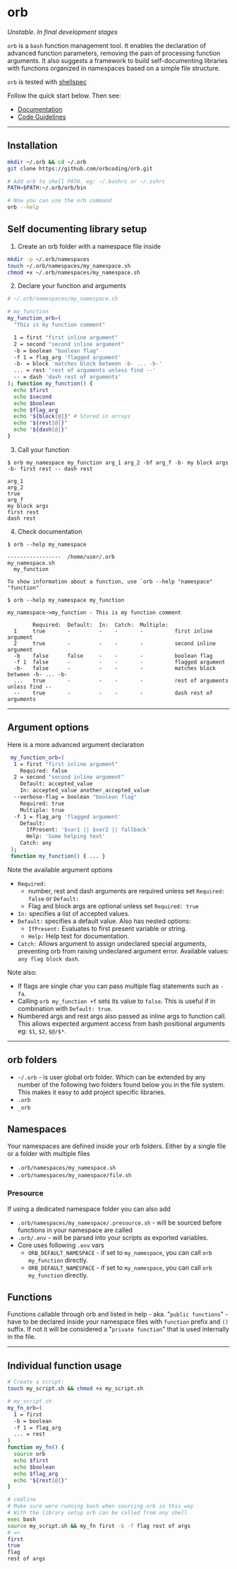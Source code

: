 # orb

*Unstable. In final development stages*

`orb` is a `bash` function management tool. It enables the declaration of advanced function parameters, removing the pain of processing function arguments. It also suggests a framework to build self-documenting libraries with functions organized in namespaces based on a simple file structure.


`orb` is tested with [shellspec](https://github.com/shellspec/shellspec)

Follow the quick start below. Then see:

- [Documentation](https://github.com/orbcoding/orb/DOCUMENTATION.md)
- [Code Guidelines](https://github.com/orbcoding/orb/DOCUMENTATION.md)

---

## Installation
```BASH
mkdir ~/.orb && cd ~/.orb
git clone https://github.com/orbcoding/orb.git

# Add orb to shell PATH. eg: ~/.bashrc or ~/.zshrc
PATH=$PATH:~/.orb/orb/bin

# Now you can use the orb command
orb --help
```

## Self documenting library setup

1. Create an orb folder with a namespace file inside
```BASH
mkdir -p ~/.orb/namespaces
touch ~/.orb/namespaces/my_namespace.sh
chmod +x ~/.orb/namespaces/my_namespace.sh
```

2. Declare your function and arguments

```BASH
# ~/.orb/namespaces/my_namespace.sh

# my_function
my_function_orb=(
  "This is my function comment"

  1 = first "first inline argument"
  2 = second "second inline argument"
  -b = boolean "boolean flag"
  -f 1 = flag_arg 'flagged argument'
  -b- = block 'matches block between -b- ... -b-'
  ... = rest 'rest of arguments unless find --'
  -- = dash 'dash rest of arguments'
); function my_function() {
  echo $first
  echo $second
  echo $boolean
  echo $flag_arg
  echo "${block[@]}" # Stored in arrays
  echo "${rest[@]}"
  echo "${dash[@]}"
}
```

3. Call your function
```
$ orb my_namespace my_function arg_1 arg_2 -bf arg_f -b- my block args -b- first rest -- dash rest

arg_1
arg_2
true
arg_f
my block args
first rest
dash rest
```

4. Check documentation
```
$ orb --help my_namespace

-----------------  /home/user/.orb  
my_namespace.sh                      
  my_function                          

To show information about a function, use `orb --help "namespace" "function"`
```

```
$ orb --help my_namespace my_function

my_namespace->my_function - This is my function comment

        Required:  Default:  In:  Catch:  Multiple:  
  1     true       -         -    -       -          first inline argument
  2     true       -         -    -       -          second inline argument
  -b    false      false     -    -       -          boolean flag
  -f 1  false      -         -    -       -          flagged argument
  -b-   false      -         -    -       -          matches block between -b- ... -b-
  ...   true       -         -    -       -          rest of arguments unless find --
  --    true       -         -    -       -          dash rest of arguments
```
---

## Argument options
Here is a more advanced argument declaration

```BASH
 my_function_orb=(
  1 = first "first inline argument"
    Required: false
  2 = second "second inline argument"
    Default: accepted_value
    In: accepted_value another_accepted_value
  --verbose-flag = boolean "boolean flag"
    Required: true
    Multiple: true
  -f 1 = flag_arg 'flagged argument'
    Default: 
      IfPresent: '$var1 || $var2 || fallback'
      Help: 'Some helping text'
    Catch: any
 ); 
 function my_function() { ... }
```
 Note the available argument options
 - `Required:`
    - number, rest and dash arguments are required unless set `Required: false` or `Default:` 
    - Flag and block args are optional unless set `Required: true`
 - `In:` specifies a list of accepted values.
 - `Default:` specifies a default value. Also has nested options: 
   - `IfPresent:` Evaluates to first present variable or string.
   - `Help:` Help text for documentation.
 - `Catch:` Allows argument to assign undeclared special arguments, preventing orb from raising undeclared argument error. Available values: `any flag block dash`.

Note also:
 - If flags are single char you can pass multiple flag statements such as `-fa`.
 - Calling `orb my_function +f` sets its value to  `false`. This is useful if in combination with `Default: true`.
- Numbered args and rest args also passed as inline args to function call.
 This allows expected argument access from bash positional arguments eg: `$1`, `$2`, `$@/$*`.

---
## orb folders

  - `~/.orb` - is user global orb folder. Which can be extended by any number of the following two folders found below you in the file system. This makes it easy to add project specific libraries.
  - `.orb`
  - `_orb`

## Namespaces
Your namespaces are defined inside your orb folders. Either by a single file or a folder with multiple files
  - `.orb/namespaces/my_namespace.sh`
  - `.orb/namespaces/my_namespace/file.sh`

<!-- ### Core namespace
- `orb core --help` lists all core functions.
- All core functions can be called directly from within your own orb functions without orb prefix.

Some useful functions
- `orb_print_args` - prints received args after parsing
- `orb_pass` - pass recevied args to array if received. Useful for creating command interfaces.
- `orb_raise_error` - raises formatted error and kills script -->


  

### Presource
If using a dedicated namespace folder you can also add
  - `.orb/namespaces/my_namespace/.presource.sh` - will be sourced before functions in your namespace are called
- `.orb/.env` - will be parsed into your scripts as exported variables.
- Core uses following `.env` vars
  - `ORB_DEFAULT_NAMESPACE` - if set to `my_namespace`, you can call `orb my_function` directly.
  - `ORB_DEFAULT_NAMESPACE` - if set to `my_namespace`, you can call `orb my_function` directly.


## Functions

Functions callable through orb and listed in help - aka. "`public functions`" - have to be declared inside your namespace files with `function` prefix and `()` suffix. If not it will be considered a "`private function`" that is used internally in the file.


---

## <a name="individual_function_usage"></a> Individual function usage

```BASH
# Create a script:
touch my_script.sh && chmod +x my_script.sh

# my_script.sh
my_fn_orb=(
  1 = first
  -b = boolean
  -f 1 = flag_arg
  ... = rest
) 
function my_fn() {
  source orb
  echo $first
  echo $boolean
  echo $flag_arg
  echo "${rest[@]}"
}

# cmdline
# Make sure were running bash when sourcing orb in this way
# With the library setup orb can be called from any shell
exec bash 
source my_script.sh && my_fn first -b -f flag rest of args
# =>
first
true
flag
rest of args
```



